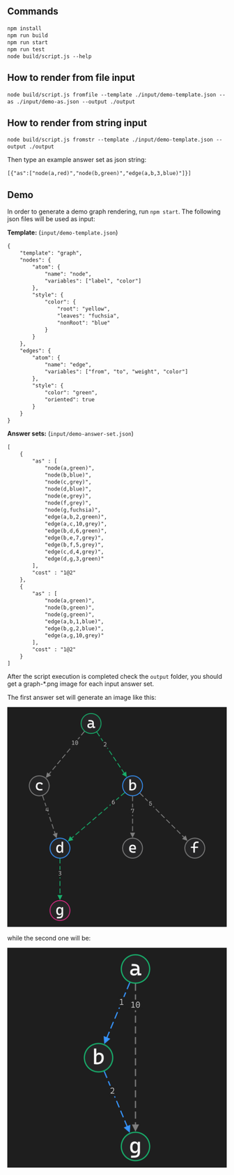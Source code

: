 ## Commands
    npm install
    npm run build
    npm run start
    npm run test
    node build/script.js --help

## How to render from file input

    node build/script.js fromfile --template ./input/demo-template.json --as ./input/demo-as.json --output ./output

## How to render from string input

    node build/script.js fromstr --template ./input/demo-template.json --output ./output

Then type an example answer set as json string:

    [{"as":["node(a,red)","node(b,green)","edge(a,b,3,blue)"]}]

## Demo

In order to generate a demo graph rendering, run `npm start`. The following json files will be used as input:

**Template:** (`input/demo-template.json`)

    {
        "template": "graph",
        "nodes": {
            "atom": {
                "name": "node",
                "variables": ["label", "color"]
            },
            "style": {
                "color": {
                    "root": "yellow",
                    "leaves": "fuchsia",
                    "nonRoot": "blue"
                }
            }
        },
        "edges": {
            "atom": {
                "name": "edge",
                "variables": ["from", "to", "weight", "color"]
            },
            "style": {
                "color": "green",
                "oriented": true
            }
        }
    }

**Answer sets:** (`input/demo-answer-set.json`)

    [
        {
            "as" : [
                "node(a,green)",
                "node(b,blue)",
                "node(c,grey)",
                "node(d,blue)",
                "node(e,grey)",
                "node(f,grey)",
                "node(g,fuchsia)",
                "edge(a,b,2,green)",
                "edge(a,c,10,grey)",
                "edge(b,d,6,green)",
                "edge(b,e,7,grey)",
                "edge(b,f,5,grey)",
                "edge(c,d,4,grey)",
                "edge(d,g,3,green)"
            ],
            "cost" : "1@2"
        },
        {
            "as" : [
                "node(a,green)",
                "node(b,green)",
                "node(g,green)",
                "edge(a,b,1,blue)",
                "edge(b,g,2,blue)",
                "edge(a,g,10,grey)"
            ],
            "cost" : "1@2"
        }
    ]

After the script execution is completed check the `output` folder, you should get a graph-*.png image for each input answer set.

The first answer set will generate an image like this:

![demo as 1](demo-graph-1.png "Demo graph from answer set 1")

while the second one will be:

![demo as 2](demo-graph-2.png "Demo graph from answer set 2")